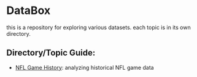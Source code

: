 # DataBox

this is a repository for exploring various datasets. each topic is in its own directory.

## Directory/Topic Guide:

- [NFL Game History](./NFL%20Game%20History): analyzing historical NFL game data 